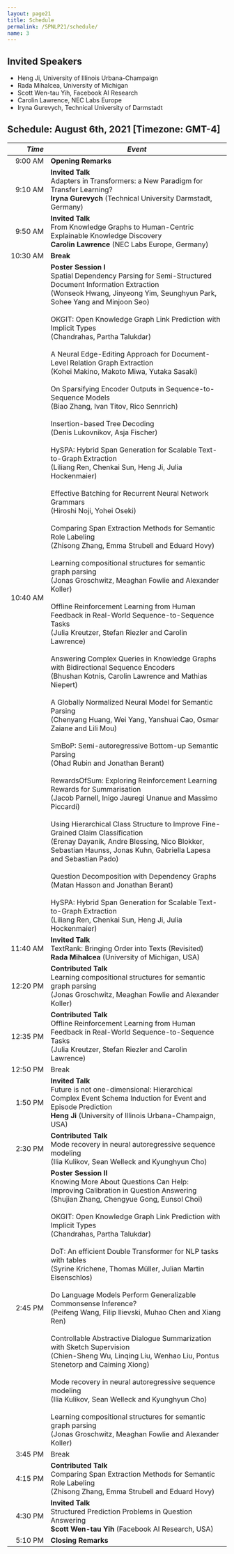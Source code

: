```yaml
---
layout: page21
title: Schedule
permalink: /SPNLP21/schedule/
name: 3
---
```


## Invited Speakers

-   Heng Ji, University of Illinois Urbana-Champaign
-   Rada Mihalcea, University of Michigan 
-   Scott Wen-tau Yih, Facebook AI Research 
-   Carolin Lawrence, NEC Labs Europe 
-   Iryna Gurevych, Technical University of Darmstadt 

## Schedule: August 6th, 2021 [Timezone: GMT-4]

<div class="scheduletable" markdown="block">
  
|_Time_| _Event_|
|-----:|-------|
|  9:00&nbsp;AM | **Opening Remarks** |
|  9:10&nbsp;AM | **Invited Talk** <br/>Adapters in Transformers: a New Paradigm for Transfer Learning?<br/>**Iryna Gurevych** (Technical University Darmstadt, Germany) |
|  9:50&nbsp;AM | **Invited Talk** <br/>From Knowledge Graphs to Human-Centric Explainable Knowledge Discovery<br/>**Carolin Lawrence** (NEC Labs Europe, Germany) |
| 10:30&nbsp;AM |  **Break** |
| 10:40&nbsp;AM |  **Poster Session I** <br/> Spatial Dependency Parsing for Semi-Structured Document Information Extraction<br/> (Wonseok Hwang, Jinyeong Yim, Seunghyun Park, Sohee Yang and Minjoon Seo) <br/><br/> OKGIT: Open Knowledge Graph Link Prediction with Implicit Types <br/> (Chandrahas, Partha Talukdar) <br/><br/> A Neural Edge-Editing Approach for Document-Level Relation Graph Extraction	<br/> (Kohei Makino, Makoto Miwa, Yutaka Sasaki) <br/><br/> On Sparsifying Encoder Outputs in Sequence-to-Sequence Models <br/> (Biao Zhang, Ivan Titov, Rico Sennrich) <br/><br/> Insertion-based Tree Decoding	<br/>(Denis Lukovnikov, Asja Fischer) <br/><br/> HySPA: Hybrid Span Generation for Scalable Text-to-Graph Extraction<br/> (Liliang Ren, Chenkai Sun, Heng Ji, Julia Hockenmaier) <br/><br/> Effective Batching for Recurrent Neural Network Grammars	<br/> (Hiroshi Noji, Yohei Oseki)<br/><br/>Comparing Span Extraction Methods for Semantic Role Labeling	<br/>(Zhisong Zhang, Emma Strubell and Eduard Hovy)<br/><br/> Learning compositional structures for semantic graph parsing <br/>	(Jonas Groschwitz, Meaghan Fowlie and Alexander Koller) <br/><br/> Offline Reinforcement Learning from Human Feedback in Real-World Sequence-to-Sequence Tasks	<br/>(Julia Kreutzer, Stefan Riezler and Carolin Lawrence) <br/><br/>Answering Complex Queries in Knowledge Graphs with Bidirectional Sequence Encoders <br/> (Bhushan Kotnis, Carolin Lawrence and Mathias Niepert) <br/><br/> A Globally Normalized Neural Model for Semantic Parsing	<br/>(Chenyang Huang, Wei Yang, Yanshuai Cao, Osmar Zaiane and Lili Mou) <br/><br/> SmBoP: Semi-autoregressive Bottom-up Semantic Parsing	<br/> (Ohad Rubin and Jonathan Berant) <br/><br/> RewardsOfSum: Exploring Reinforcement Learning Rewards for Summarisation	<br/>(Jacob Parnell, Inigo Jauregi Unanue and Massimo Piccardi) <br/><br/> Using Hierarchical Class Structure to Improve Fine-Grained Claim Classification	<br/>(Erenay Dayanik, Andre Blessing, Nico Blokker, Sebastian Haunss, Jonas Kuhn, Gabriella Lapesa and Sebastian Pado) <br/><br/> Question Decomposition with Dependency Graphs <br/>	(Matan Hasson and Jonathan Berant)<br/><br/> HySPA: Hybrid Span Generation for Scalable Text-to-Graph Extraction <br/>	(Liliang Ren, Chenkai Sun, Heng Ji, Julia Hockenmaier)<br/> |
| 11:40&nbsp;AM | **Invited Talk**<br/>TextRank: Bringing Order into Texts (Revisited)<br/>**Rada Mihalcea** (University of Michigan, USA) |
| 12:20&nbsp;PM | **Contributed Talk**<br/>Learning compositional structures for semantic graph parsing<br/>(Jonas Groschwitz, Meaghan Fowlie and Alexander Koller)|
| 12:35&nbsp;PM | **Contributed Talk**<br/>Offline Reinforcement Learning from Human Feedback in Real-World Sequence-to-Sequence Tasks<br/>(Julia Kreutzer, Stefan Riezler and Carolin Lawrence) |
| 12:50&nbsp;PM |  Break |
|  1:50&nbsp;PM | **Invited Talk**<br/>Future is not one-dimensional: Hierarchical Complex Event Schema Induction for Event and Episode Prediction<br/>**Heng Ji** (University of Illinois Urbana-Champaign, USA) |
|  2:30&nbsp;PM | **Contributed Talk**<br/>Mode recovery in neural autoregressive sequence modeling<br/>(Ilia Kulikov, Sean Welleck and Kyunghyun Cho)|  
|  2:45&nbsp;PM | **Poster Session II** <br/> Knowing More About Questions Can Help: Improving Calibration in Question Answering <br/> (Shujian Zhang, Chengyue Gong, Eunsol Choi) <br/><br/> OKGIT: Open Knowledge Graph Link Prediction with Implicit Types <br/>	(Chandrahas, Partha Talukdar) <br/><br/> DoT: An efficient Double Transformer for NLP tasks with tables	<br/> (Syrine Krichene, Thomas Müller, Julian Martin Eisenschlos) <br/><br/> Do Language Models Perform Generalizable Commonsense Inference? <br/>	(Peifeng Wang, Filip Ilievski, Muhao Chen and Xiang Ren) <br/><br/> Controllable Abstractive Dialogue Summarization with Sketch Supervision	<br/> (Chien-Sheng Wu, Linqing Liu, Wenhao Liu, Pontus Stenetorp and Caiming Xiong)<br/><br/> Mode recovery in neural autoregressive sequence modeling <br/>	(Ilia Kulikov, Sean Welleck and Kyunghyun Cho)<br/><br/>  Learning compositional structures for semantic graph parsing <br/>	(Jonas Groschwitz, Meaghan Fowlie and Alexander Koller) <br/>|
|  3:45&nbsp;PM |  Break |
|  4:15&nbsp;PM | **Contributed Talk**<br/>Comparing Span Extraction Methods for Semantic Role Labeling<br/>(Zhisong Zhang, Emma Strubell and Eduard Hovy) |
|  4:30&nbsp;PM | **Invited Talk**<br/>Structured Prediction Problems in Question Answering<br/>**Scott Wen-tau Yih** (Facebook AI Research, USA)  |
|  5:10&nbsp;PM | **Closing Remarks**  |

</div>
